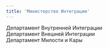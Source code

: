 ```yaml
---
title: 'Министерство Интеграции'
---
```


Департамент Внутренней Интеграции  
Департамент Внешней Интеграции  
Департамент Милости и Кары  